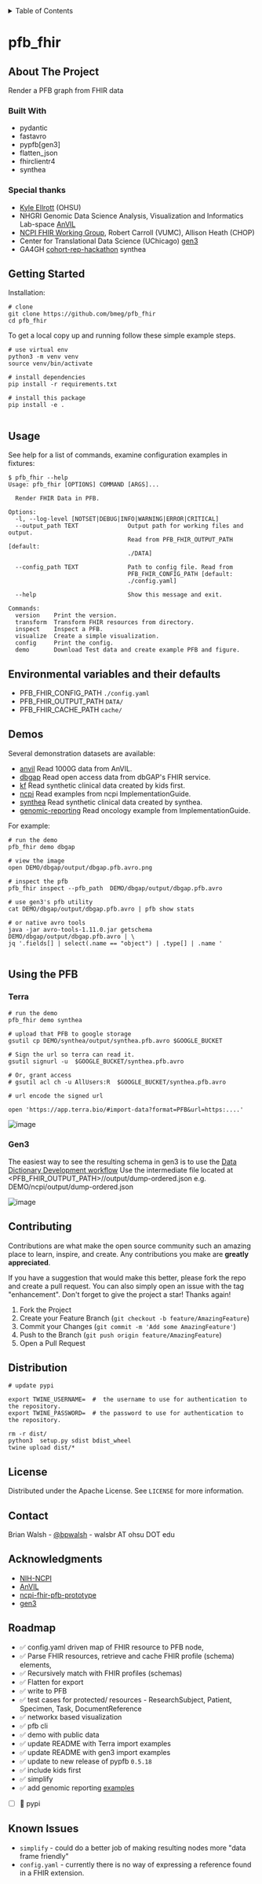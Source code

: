 

<!-- TABLE OF CONTENTS -->
<details>
  <summary>Table of Contents</summary>
  <ol>
    <li>
      <a href="#about-the-project">About The Project</a>
      <ul>
        <li><a href="#built-with">Built With</a></li>
      </ul>
    </li>
    <li>
      <a href="#getting-started">Getting Started</a>
      <ul>
        <li><a href="#prerequisites">Prerequisites</a></li>
        <li><a href="#installation">Installation</a></li>
      </ul>
    </li>
    <li><a href="#usage">Usage</a></li>
    <li><a href="#roadmap">Roadmap</a></li>
    <li><a href="#contributing">Contributing</a></li>
    <li><a href="#license">License</a></li>
    <li><a href="#contact">Contact</a></li>
    <li><a href="#acknowledgments">Acknowledgments</a></li>
  </ol>
</details>


# pfb_fhir

## About The Project

Render a PFB graph from FHIR data

### Built With

* pydantic
* fastavro
* pypfb[gen3]
* flatten_json
* fhirclientr4
* synthea

### Special thanks
* [Kyle Ellrott](ellrottlab.org) (OHSU) 
* NHGRI Genomic Data Science Analysis, Visualization and Informatics Lab-space [AnVIL](https://anvilproject.org/)
* [NCPI FHIR Working Group](https://nih-ncpi.github.io/ncpi-fhir-ig/), Robert Carroll (VUMC), Allison Heath (CHOP) 
* Center for Translational Data Science (UChicago) [gen3](https://gen3.org/)
* GA4GH [cohort-rep-hackathon](https://github.com/ga4gh/cohort-rep-hackathon) synthea

## Getting Started

Installation:

```commandline
# clone 
git clone https://github.com/bmeg/pfb_fhir
cd pfb_fhir

```


To get a local copy up and running follow these simple example steps.

```commandline
# use virtual env
python3 -m venv venv
source venv/bin/activate

# install dependencies  
pip install -r requirements.txt

# install this package
pip install -e .


```
## Usage

See help for a list of commands, examine configuration examples in fixtures:

```commandline
$ pfb_fhir --help
Usage: pfb_fhir [OPTIONS] COMMAND [ARGS]...

  Render FHIR Data in PFB.

Options:
  -l, --log-level [NOTSET|DEBUG|INFO|WARNING|ERROR|CRITICAL]
  --output_path TEXT              Output path for working files and output.
                                  Read from PFB_FHIR_OUTPUT_PATH [default:
                                  ./DATA]

  --config_path TEXT              Path to config file. Read from
                                  PFB_FHIR_CONFIG_PATH [default:
                                  ./config.yaml]

  --help                          Show this message and exit.

Commands:
  version    Print the version.
  transform  Transform FHIR resources from directory.
  inspect    Inspect a PFB.
  visualize  Create a simple visualization.
  config     Print the config.
  demo       Download Test data and create example PFB and figure.

```

## Environmental variables and their defaults
* PFB_FHIR_CONFIG_PATH `./config.yaml`
* PFB_FHIR_OUTPUT_PATH `DATA/`
* PFB_FHIR_CACHE_PATH `cache/`


## Demos

Several demonstration datasets are available:

*  [anvil](docs/anvil.pfb.avro.png)   Read 1000G data from AnVIL.
*  [dbgap](docs/dbgap.pfb.avro.png)    Read open access data from dbGAP's FHIR service.
*  [kf](docs/kf.pfb.avro.png)       Read synthetic clinical data created by kids first.
*  [ncpi](docs/ncpi.pfb.avro.png)     Read examples from ncpi ImplementationGuide.
*  [synthea](docs/synthea.pfb.avro.png)  Read synthetic clinical data created by synthea.
*  [genomic-reporting](docs/genomics-reporting.pfb.avro.png)  Read oncology example from ImplementationGuide.


For example:

```commandline
# run the demo
pfb_fhir demo dbgap

# view the image
open DEMO/dbgap/output/dbgap.pfb.avro.png 

# inspect the pfb
pfb_fhir inspect --pfb_path  DEMO/dbgap/output/dbgap.pfb.avro

# use gen3's pfb utility
cat DEMO/dbgap/output/dbgap.pfb.avro | pfb show stats 

# or native avro tools
java -jar avro-tools-1.11.0.jar getschema DEMO/dbgap/output/dbgap.pfb.avro | \
jq '.fields[] | select(.name == "object") | .type[] | .name '


```



## Using the PFB

### Terra
```commandline
# run the demo
pfb_fhir demo synthea

# upload that PFB to google storage
gsutil cp DEMO/synthea/output/synthea.pfb.avro $GOOGLE_BUCKET

# Sign the url so terra can read it.
gsutil signurl -u  $GOOGLE_BUCKET/synthea.pfb.avro

# Or, grant access
# gsutil acl ch -u AllUsers:R  $GOOGLE_BUCKET/synthea.pfb.avro

# url encode the signed url
 
open 'https://app.terra.bio/#import-data?format=PFB&url=https:....'
```

![image](https://user-images.githubusercontent.com/47808/168388141-fd58460d-17de-4992-bc84-9840840397c4.png)


### Gen3

The easiest way to see the resulting schema in gen3 is to use the [Data Dictionary Development workflow](https://github.com/umccr/umccr-dictionary)
Use the intermediate file located at <PFB_FHIR_OUTPUT_PATH>/<name>/output/dump-ordered.json e.g. DEMO/ncpi/output/dump-ordered.json 
 


![image](https://user-images.githubusercontent.com/47808/168810662-3854dcfe-f345-4046-a432-abf823daa2a2.png)


## Contributing

Contributions are what make the open source community such an amazing place to learn, inspire, and create. Any contributions you make are **greatly appreciated**.

If you have a suggestion that would make this better, please fork the repo and create a pull request. You can also simply open an issue with the tag "enhancement".
Don't forget to give the project a star! Thanks again!

1. Fork the Project
2. Create your Feature Branch (`git checkout -b feature/AmazingFeature`)
3. Commit your Changes (`git commit -m 'Add some AmazingFeature'`)
4. Push to the Branch (`git push origin feature/AmazingFeature`)
5. Open a Pull Request

## Distribution

```
# update pypi

export TWINE_USERNAME=  #  the username to use for authentication to the repository.
export TWINE_PASSWORD=  # the password to use for authentication to the repository.

rm -r dist/
python3  setup.py sdist bdist_wheel
twine upload dist/*
```

## License

Distributed under the Apache License. See `LICENSE` for more information.

## Contact

Brian Walsh - [@bpwalsh](https://twitter.com/bpwalsh) - walsbr AT ohsu DOT edu

## Acknowledgments

* [NIH-NCPI](https://github.com/NIH-NCPI/ncpi-fhir-ig)
* [AnVIL](https://anvilproject.org/)
* [ncpi-fhir-pfb-prototype](https://github.com/NimbusInformatics/ncpi-fhir-pfb-prototype)
* [gen3](https://github.com/uc-cdis/pypfb)

## Roadmap

  * ✅ config.yaml driven map of FHIR resource to PFB node, 
  * ✅ Parse FHIR resources, retrieve and cache FHIR profile (schema) elements,
  * ✅ Recursively match with FHIR profiles (schemas)
  * ✅ Flatten for export
  * ✅ write to PFB
  * ✅ test cases for protected/ resources - ResearchSubject, Patient, Specimen, Task, DocumentReference
  * ✅ networkx based visualization
  * ✅ pfb cli
  * ✅ demo with public data
  * ✅ update README with Terra import examples
  * ✅ update README with gen3 import examples
  * ✅ update to new release of pypfb `0.5.18`
  * ✅ include kids first
  * ✅ simplify
  * ✅ add genomic reporting [examples](http://hl7.org/fhir/uv/genomics-reporting/artifacts.html#example-example-instances)
  * [ ] 🚧 pypi
  
## Known Issues
  * `simplify` - could do a better job of making resulting nodes more "data frame friendly"
  * `config.yaml` - currently there is no way of expressing a reference found in a FHIR extension.
